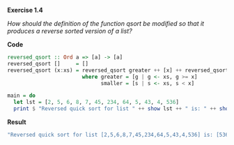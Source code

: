 **Exercise 1.4**

_How	should	the	definition	of	the	function	qsort	be	modified	so	that	it	produces	a	reverse	sorted version	of	a	list?_

**Code**
```haskell
reversed_qsort :: Ord a => [a] -> [a]
reversed_qsort []     = []
reversed_qsort (x:xs) = reversed_qsort greater ++ [x] ++ reversed_qsort smaller
                        where greater = [g | g <- xs, g >= x]
                              smaller = [s | s <- xs, s < x]

main = do
  let lst = [2, 5, 6, 8, 7, 45, 234, 64, 5, 43, 4, 536]
  print $ "Reversed quick sort for list " ++ show lst ++ " is: " ++ show (reversed_qsort lst)
```

**Result**
```bash
"Reversed quick sort for list [2,5,6,8,7,45,234,64,5,43,4,536] is: [536,234,64,45,43,8,7,6,5,5,4,2]"
```
